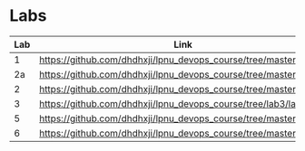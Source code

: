 # Labs
| Lab | Link                                                             |
| --- | ---------------------------------------------------------------- |
| 1   | https://github.com/dhdhxji/lpnu_devops_course/tree/master/lab_1  |
| 2a  | https://github.com/dhdhxji/lpnu_devops_course/tree/master/lab_2a |
| 2   | https://github.com/dhdhxji/lpnu_devops_course/tree/master/lab_2  |
| 3   | https://github.com/dhdhxji/lpnu_devops_course/tree/lab3/lab_3    |
| 5   | https://github.com/dhdhxji/lpnu_devops_course/tree/master/lab_5  |
| 6   | https://github.com/dhdhxji/lpnu_devops_course/tree/master/lab_6  |